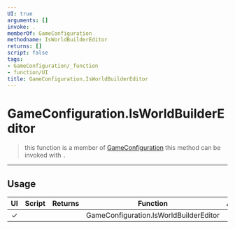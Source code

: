 ```yaml
---
UI: true
arguments: []
invoke: .
memberOf: GameConfiguration
methodname: IsWorldBuilderEditor
returns: []
script: false
tags:
- GameConfiguration/_function
- function/UI
title: GameConfiguration.IsWorldBuilderEditor
---
```

# GameConfiguration.IsWorldBuilderEditor
> this function is a member of [GameConfiguration](civ-6/lua/GameConfiguration.md)
> this method can be invoked with `.`
-----
## Usage
|  UI | Script | Returns | Function | Arguments |
|:---:|:------:|-------:|:--------:|:---------|
|✓| ||GameConfiguration.IsWorldBuilderEditor||

